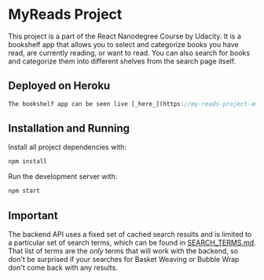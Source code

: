 # MyReads Project

This project is a part of the React Nanodegree Course by Udacity.
It is a bookshelf app that allows you to select and categorize books you have read, are currently reading, or want to read.
You can also search for books and categorize them into different shelves from the search page itself.

## Deployed on Heroku

```js
The bookshelf app can be seen live [_here_](https://my-reads-project-aman.herokuapp.com/)
```

## Installation and Running

Install all project dependencies with:

```js
npm install
```

Run the development server with:

```js
npm start
```

## Important

The backend API uses a fixed set of cached search results and is limited to a particular set of search terms, which can be found in [SEARCH_TERMS.md](SEARCH_TERMS.md). That list of terms are the _only_ terms that will work with the backend, so don't be surprised if your searches for Basket Weaving or Bubble Wrap don't come back with any results.
